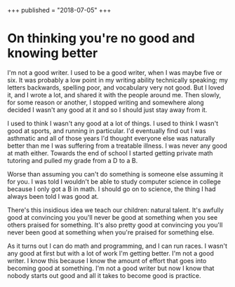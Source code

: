 +++
published = "2018-07-05"
+++

# On thinking you're no good and knowing better

I'm not a good writer. I used to be a good writer, when I was maybe five or six. It was probably a low point in my writing ability technically speaking; my letters backwards, spelling poor, and vocabulary very not good. But I loved it, and I wrote a lot, and shared it with the people around me. Then slowly, for some reason or another, I stopped writing and somewhere along decided I wasn't any good at it and so I should just stay away from it.

I used to think I wasn't any good at a lot of things. I used to think I wasn't good at sports, and running in particular. I'd eventually find out I was asthmatic and all of those years I'd thought everyone else was naturally better than me I was suffering from a treatable illness. I was never any good at math either. Towards the end of school I started getting private math tutoring and pulled my grade from a D to a B.

Worse than assuming you can't do something is someone else assuming it for you. I was told I wouldn't be able to study computer science in college because I only got a B in math. I should go on to science, the thing I had always been told I was good at.

There's this insidious idea we teach our children: natural talent. It's awfully good at convincing you you'll never be good at something when you see others praised for something. It's also pretty good at convincing you you'll never been good at something when you're praised for something else.

As it turns out I can do math and programming, and I can run races. I wasn't any good at first but with a lot of work I'm getting better. I'm not a good writer. I know this because I know the amount of effort that goes into becoming good at something. I'm not a good writer but now I know that nobody starts out good and all it takes to become good is practice.
